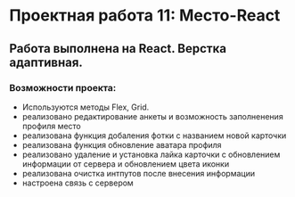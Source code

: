# Проектная работа 11: Место-React
## Работа  выполнена на React. Верстка адаптивная.

### Возможности проекта:

* Используются методы Flex, Grid.
* реализовано редактирование анкеты и возможность заполненения профиля место
* реализована функция добаления фотки с названием новой карточки
* реализована функция обновление аватара профиля
* реализовано удаление и установка лайка карточки с обновлением информации от сервера и обновлением цвета иконки
* реализована очистка интпутов после внесения информации
* настроена связь с сервером
